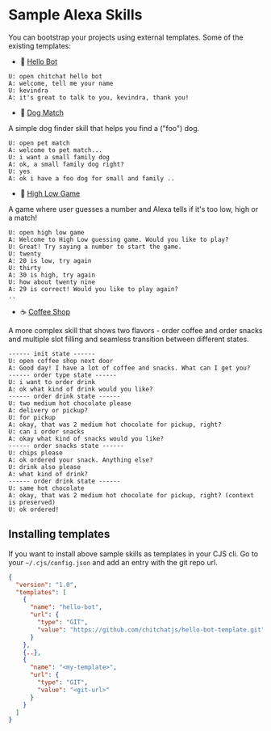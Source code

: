 # Sample Alexa Skills

You can bootstrap your projects using external templates. Some of the existing templates:

- 👋 [Hello Bot](https://github.com/chitchatjs/hello-bot-template)

```
U: open chitchat hello bot
A: welcome, tell me your name
U: kevindra
A: it's great to talk to you, kevindra, thank you!
```

- 🐶 [Dog Match](https://github.com/chitchatjs/pet-match-template)

A simple dog finder skill that helps you find a ("foo") dog.

```
U: open pet match
A: welcome to pet match...
U: i want a small family dog
A: ok, a small family dog right?
U: yes
A: ok i have a foo dog for small and family ..
```

- 🔢 [High Low Game](https://github.com/chitchatjs/high-low-game)

A game where user guesses a number and Alexa tells if it's too low, high or a match!

```
U: open high low game
A: Welcome to High Low guessing game. Would you like to play?
U: Great! Try saying a number to start the game.
U: twenty
A: 20 is low, try again
U: thirty
A: 30 is high, try again
U: how about twenty nine
A: 29 is correct! Would you like to play again?
..
```

- ☕ [Coffee Shop](https://github.com/chitchatjs/coffee-shop)

A more complex skill that shows two flavors - order coffee and order snacks and multiple slot filling and seamless transition between different states.

```
------ init state ------
U: open coffee shop next door
A: Good day! I have a lot of coffee and snacks. What can I get you?
------ order type state ------
U: i want to order drink
A: ok what kind of drink would you like?
------ order drink state ------
U: two medium hot chocolate please
A: delivery or pickup?
U: for pickup
A: okay, that was 2 medium hot chocolate for pickup, right?
U: can i order snacks
A: okay what kind of snacks would you like?
------ order snacks state ------
U: chips please
A: ok ordered your snack. Anything else?
U: drink also please
A: what kind of drink?
------ order drink state ------
U: same hot chocolate
A: okay, that was 2 medium hot chocolate for pickup, right? (context is preserved)
U: ok ordered!
```

## Installing templates

If you want to install above sample skills as templates in your CJS cli. Go to your `~/.cjs/config.json` and add an entry with the git repo url.

```json
{
  "version": "1.0",
  "templates": [
    {
      "name": "hello-bot",
      "url": {
        "type": "GIT",
        "value": "https://github.com/chitchatjs/hello-bot-template.git"
      }
    },
    {..},
    {
      "name": "<my-template>",
      "url": {
        "type": "GIT",
        "value": "<git-url>"
      }
    }
  ]
}
```
